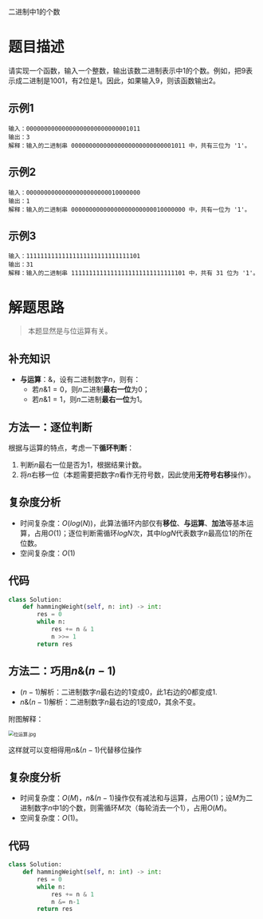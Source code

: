 二进制中1的个数

# 题目描述

请实现一个函数，输入一个整数，输出该数二进制表示中1的个数。例如，把9表示成二进制是1001，有2位是1。因此，如果输入9，则该函数输出2。

## 示例1

```
输入：00000000000000000000000000001011
输出：3
解释：输入的二进制串 00000000000000000000000000001011 中，共有三位为 '1'。
```

## 示例2

```
输入：00000000000000000000000010000000
输出：1
解释：输入的二进制串 00000000000000000000000010000000 中，共有一位为 '1'。
```

## 示例3

```
输入：11111111111111111111111111111101
输出：31
解释：输入的二进制串 11111111111111111111111111111101 中，共有 31 位为 '1'。
```

# 解题思路

> 本题显然是与位运算有关。

## 补充知识

- **与运算**：&，设有二进制数字$n$，则有：
  - 若$n \& 1=0$，则$n$二进制**最右一位**为0；
  - 若$n \& 1=1$，则$n$二进制**最右一位**为1。

## 方法一：逐位判断

根据与运算的特点，考虑一下**循环判断**：

1. 判断$n$最右一位是否为1，根据结果计数。
2. 将$n$右移一位（本题需要把数字$n$看作无符号数，因此使用**无符号右移**操作）。

## 复杂度分析

- 时间复杂度：$O(log(N))$，此算法循环内部仅有**移位**、**与运算**、**加法**等基本运算，占用$O(1)$；逐位判断需循环$logN$次，其中$logN$代表数字$n$最高位1的所在位数。
- 空间复杂度：$O(1)$

## 代码

```python
class Solution:
    def hammingWeight(self, n: int) -> int:
        res = 0
        while n:
            res += n & 1
            n >>= 1
        return res
```

## 方法二：巧用$n\&(n-1)$

- $(n-1)$解析：二进制数字$n$最右边的1变成0，此1右边的0都变成1.
- $n\&(n-1)$解析：二进制数字$n$最右边的1变成0，其余不变。

附图解释：

<img src="http://q9qozit0b.bkt.clouddn.com/%E4%BD%8D%E8%BF%90%E7%AE%97.JPG" alt="位运算.jpg" style="zoom:67%;" />

这样就可以变相得用$n\&(n-1)$代替移位操作

## 复杂度分析

- 时间复杂度：$O(M)$，$n\&(n-1)$操作仅有减法和与运算，占用$O(1)$；设$M$为二进制数字$n$中1的个数，则需循环$M$次（每轮消去一个1），占用$O(M)$。
- 空间复杂度：$O(1)$。

## 代码

```python
class Solution:
    def hammingWeight(self, n: int) -> int:
        res = 0
        while n:
            res += n & 1
            n &= n-1
        return res
```

